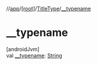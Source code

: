 //[app](../../../index.md)/[[root]](../index.md)/[TitleType](index.md)/[__typename](__typename.md)

# __typename

[androidJvm]\
val [__typename](__typename.md): [String](https://kotlinlang.org/api/latest/jvm/stdlib/kotlin/-string/index.html)
